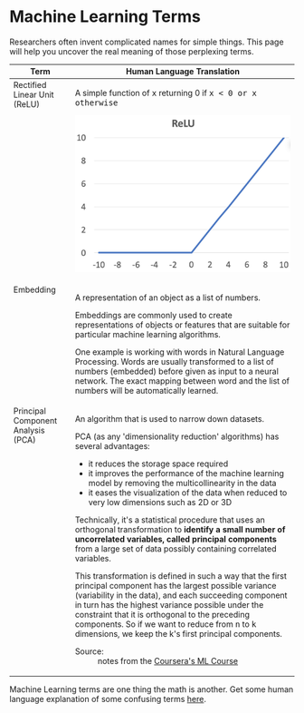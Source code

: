 # Machine Learning Terms

Researchers often invent complicated names for simple things. This page will help you uncover the real meaning of those perplexing terms.

<table>
<thead>
<tr>
<th>Term</th>
<th>Human Language Translation</th>
</tr>
</thead>
<tbody>
<tr>
<td valign="top">Rectified Linear Unit (ReLU)</td>
<td>
    <p>A simple function of <tt>x</tt> returning 0 if <tt>x < 0<tt> or <tt>x</tt> otherwise</p>
    <p><img width="400px" src="images/relu.png"></p>
</td>
</tr>
<tr>
<td valign="top">Embedding</td>
<td>
    <p>A representation of an object as a list of numbers.</p>
    <p>Embeddings are commonly used to create representations of objects or features that are suitable for particular machine learning algorithms.</p>
    <p>One example is working with words in Natural Language Processing. Words are usually transformed to a list of numbers  (embedded) before given as input to a neural network. The exact mapping between word and the list of numbers will be automatically learned.</p>
</td>
</tr>
<tr>
<td valign="top">Principal Component Analysis (PCA)</td>
<td>
    <p>An algorithm that is used to narrow down datasets.</p>
    <p>PCA (as any 'dimensionality reduction' algorithms) has several advantages:
	<ul>
		<li>it reduces the storage space required</li>
		<li>it improves the performance of the machine learning model by removing the multicollinearity in the data</li>
		<li>it eases the visualization of the data when reduced to very low dimensions such as 2D or 3D</li>
	</ul>
    </p>
    <p>Technically, it's a statistical procedure that uses an orthogonal transformation to <strong>identify a small number of uncorrelated variables, called principal components</strong> from a large set of data possibly containing correlated variables.</p>
    <p>This transformation is defined in such a way that the first principal component has the largest possible variance (variability in the data), and each succeeding component in turn has the highest variance possible under the constraint that it is orthogonal to the preceding components. So if we want to reduce from <tt>n</tt> to <tt>k</tt> dimensions, we keep the k's first principal components.</p>
    <dl><dt>Source:</dt><dd>notes from the <a href="https://www.coursera.org/learn/machine-learning">Coursera's ML Course</a></dd></dl>
</td>
</tr>
</tbody>
</table>

Machine Learning terms are one thing the math is another. Get some human language explanation of some confusing terms [here](math-terms.md).
